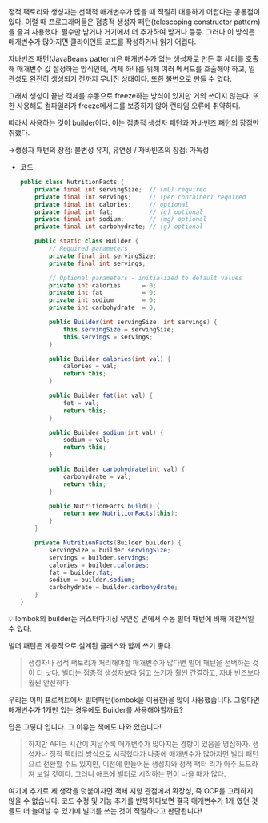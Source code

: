 정적 팩토리와 생성자는 선택적 매개변수가 많을 때 적절히 대응하기 어렵다는 공통점이 있다. 이럴 때 프로그래머들은 점층적 생성자 패턴(telescoping constructor pattern)을 즐겨 사용했다. 필수만 받거나 거기에서 더 추가하여 받거나 등등. 그러나 이 방식은 매개변수가 많아지면 클라이언트 코드를 작성하거나 읽기 어렵다. 

자바빈즈 패턴(JavaBeans pattern)은 매개변수가 없는 생성자로 만든 후 세터를 호출해 매개변수 값 설정하는 방식인데, 객체 하나를 위해 여러 메서드를 호출해야 하고, 일관성도 완전히 생성되기 전까지 무너진 상태이다. 또한 불변으로 만들 수 없다.

그래서 생성이 끝난 객체를 수동으로 freeze하는 방식이 있지만 거의 쓰이지 않는다. 또한 사용해도 컴파일러가 freeze메서드를 보증하지 않아 런타임 오류에 취약하다.

따라서 사용하는 것이 builder이다. 이는 점층적 생성자 패턴과 자바빈즈 패턴의 장점만 취했다.

→생성자 패턴의 장점: 불변성 유지, 유연성 / 자바빈즈의 장점: 가독성

- 코드
    
    ```java
    public class NutritionFacts {
        private final int servingSize;  // (mL) required
        private final int servings;     // (per container) required
        private final int calories;     // optional
        private final int fat;          // (g) optional
        private final int sodium;       // (mg) optional
        private final int carbohydrate; // (g) optional
    
        public static class Builder {
            // Required parameters
            private final int servingSize;
            private final int servings;
    
            // Optional parameters - initialized to default values
            private int calories      = 0;
            private int fat           = 0;
            private int sodium        = 0;
            private int carbohydrate  = 0;
    
            public Builder(int servingSize, int servings) {
                this.servingSize = servingSize;
                this.servings = servings;
            }
    
            public Builder calories(int val) {
                calories = val;
                return this;
            }
    
            public Builder fat(int val) {
                fat = val;
                return this;
            }
    
            public Builder sodium(int val) {
                sodium = val;
                return this;
            }
    
            public Builder carbohydrate(int val) {
                carbohydrate = val;
                return this;
            }
    
            public NutritionFacts build() {
                return new NutritionFacts(this);
            }
        }
    
        private NutritionFacts(Builder builder) {
            servingSize = builder.servingSize;
            servings = builder.servings;
            calories = builder.calories;
            fat = builder.fat;
            sodium = builder.sodium;
            carbohydrate = builder.carbohydrate;
        }
    }
    ```
    

<aside>
💡 lombok의 builder는 커스터마이징 유연성 면에서 수동 빌더 패턴에 비해 제한적일 수 있다.

</aside>

빌더 패턴은 계층적으로 설계된 클래스와 함께 쓰기 좋다.

> 생성자나 정적 팩토리가 처리해야할 매개변수가 많다면 빌더 패턴을 선택하는 것이 더 낫다. 빌더는 점층적 생성자보다 읽고 쓰기가 훨씬 간결하고, 자바 빈즈보다 훨씬 안전하다.
>

우리는 이미 프로젝트에서 빌더패턴(lombok을 이용한)을 많이 사용했습니다. 그렇다면 매개변수가 1개만 있는 경우에도 Builder를 사용해야할까요?

답은 그렇다 입니다. 그 이유는 책에도 나와 있습니다! 

>하지만 API는 시간이 지날수록 매개변수가 많아지는 경향이 있음을 명심하자.
생성자나 정적 팩터리 방식으로 시작했다가 나중에 매개변수가 많아지면 빌더 패턴으로 전환할 수도 있지만,
이전에 만들어둔 생성자와 정적 팩터 리가 아주 도드라져 보일 것이다.
그러니 애초에 빌더로 시작하는 편이 나을 때가 많다.
>
여기에 추가로 제 생각을 덧붙이자면 객체 지향 관점에서 확장성, 즉 OCP를 고려하지 않을 수 없습니다.
코드 수정 및 기능 추가를 반복하다보면 결국 매개변수가 1개 였던 것들도 더 늘어날 수 있기에 빌더를 쓰는 것이 적절하다고 판단됩니다!
